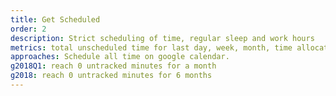```yaml
---
title: Get Scheduled
order: 2
description: Strict scheduling of time, regular sleep and work hours
metrics: total unscheduled time for last day, week, month, time allocation to each calendar for last day week month
approaches: Schedule all time on google calendar.
g2018Q1: reach 0 untracked minutes for a month
g2018: reach 0 untracked minutes for 6 months
---
```

